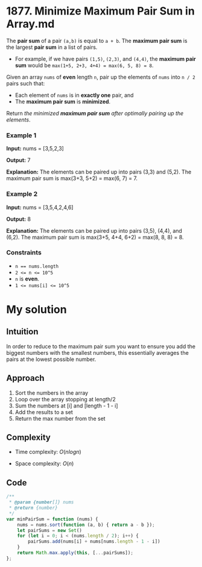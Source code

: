 # 1877. Minimize Maximum Pair Sum in Array.md

The **pair sum** of a pair `(a,b)` is equal to `a + b`. The **maximum pair sum** is the largest **pair sum** in a list of pairs.

* For example, if we have pairs `(1,5)`, `(2,3)`, and `(4,4)`, the **maximum pair sum** would be `max(1+5, 2+3, 4+4) = max(6, 5, 8) = 8`.

Given an array `nums` of **even** length `n`, pair up the elements of `nums` into `n / 2` pairs such that:

* Each element of `nums` is in **exactly one** pair, and
* The **maximum pair sum** is **minimized**.

Return _the minimized **maximum pair sum** after optimally pairing up the elements_.

### **Example 1**

**Input:** nums = \[3,5,2,3\]

**Output:** 7

**Explanation:** The elements can be paired up into pairs (3,3) and (5,2).
The maximum pair sum is max(3+3, 5+2) = max(6, 7) = 7.

### **Example 2**

**Input:** nums = \[3,5,4,2,4,6\]

**Output:** 8

**Explanation:** The elements can be paired up into pairs (3,5), (4,4), and (6,2).
The maximum pair sum is max(3+5, 4+4, 6+2) = max(8, 8, 8) = 8.

### **Constraints**

* `n == nums.length`
* `2 <= n <= 10^5`
* `n` is **even**.
* `1 <= nums[i] <= 10^5`
  

# My solution

## Intuition
In order to reduce to the maximum pair sum you want to ensure you add the biggest numbers with the smallest numbers, this essentially averages the pairs at the lowest possible number.

## Approach
1. Sort the numbers in the array
2. Loop over the array stopping at length/2
3. Sum the numbers at [i] and [length - 1 - i]
4. Add the results to a set
5. Return the max number from the set

## Complexity
- Time complexity: $O(nlogn)$

- Space complexity: $O(n)$

## Code
```javascript
/**
 * @param {number[]} nums
 * @return {number}
 */
var minPairSum = function (nums) {
    nums = nums.sort(function (a, b) { return a - b });
    let pairSums = new Set()
    for (let i = 0; i < (nums.length / 2); i++) {
        pairSums.add(nums[i] + nums[nums.length - 1 - i])
    }
    return Math.max.apply(this, [...pairSums]);
};
```
